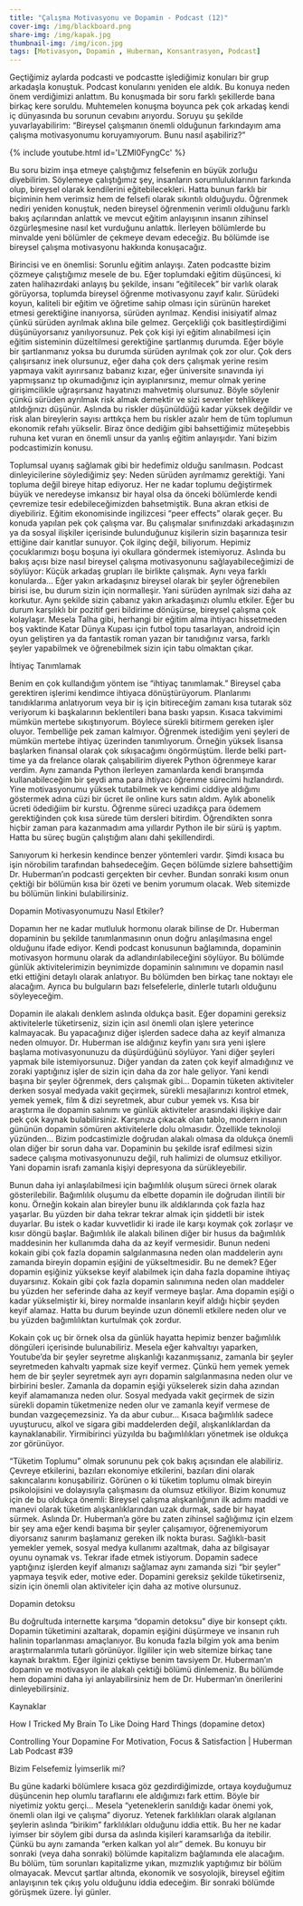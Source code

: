 ```yaml
---
title: "Çalışma Motivasyonu ve Dopamin - Podcast (12)"
cover-img: /img/blackboard.png
share-img: /img/kapak.jpg
thumbnail-img: /img/icon.jpg
tags: [Motivasyon, Dopamin , Huberman, Konsantrasyon, Podcast]
---
```




Geçtiğimiz aylarda podcasti ve podcastte işlediğimiz konuları bir grup arkadaşla konuştuk. Podcast konularını yeniden ele aldık. Bu konuya neden önem verdiğimizi anlattım. Bu konuşmada bir soru farklı şekillerde bana birkaç kere soruldu. Muhtemelen konuşma boyunca pek çok arkadaş kendi iç dünyasında bu sorunun cevabını arıyordu. Soruyu şu şekilde yuvarlayabilirim: “Bireysel çalışmanın önemli olduğunun farkındayım ama çalışma motivasyonumu koruyamıyorum. Bunu nasıl aşabiliriz?” 

{% include youtube.html id='LZMl0FyngCc' %}

Bu soru bizim inşa etmeye çalıştığımız felsefenin en büyük zorluğu diyebilirim. Söylemeye çalıştığımız şey, insanların sorumluluklarının farkında olup, bireysel olarak kendilerini eğitebilecekleri. Hatta bunun farklı bir biçiminin hem verimsiz hem de felsefi olarak sıkıntılı olduğuydu. Öğrenmek nediri yeniden konuştuk, neden bireysel öğrenmenin verimli olduğunu farklı bakış açılarından anlattık ve mevcut eğitim anlayışının insanın zihinsel özgürleşmesine nasıl ket vurduğunu anlattık. İlerleyen bölümlerde bu minvalde yeni bölümler de çekmeye devam edeceğiz. Bu bölümde ise bireysel çalışma motivasyonu hakkında konuşacağız. 

Birincisi ve en önemlisi: Sorunlu eğitim anlayışı. Zaten podcastte bizim çözmeye çalıştığımız mesele de bu. Eğer toplumdaki eğitim düşüncesi, ki zaten halihazırdaki anlayış bu şekilde, insanı “eğitilecek” bir varlık olarak görüyorsa, toplumda bireysel öğrenme motivasyonu zayıf kalır. Sürüdeki koyun, kaliteli bir eğitim ve öğretime sahip olması için sürünün hareket etmesi gerektiğine inanıyorsa, sürüden ayrılmaz. Kendisi inisiyatif almaz çünkü sürüden ayrılmak aklına bile gelmez. Gerçekliği çok basitleştirdiğimi düşünüyorsanız yanılıyorsunuz. Pek çok kişi iyi eğitim alınabilmesi için eğitim sisteminin düzeltilmesi gerektiğine şartlanmış durumda. Eğer böyle bir şartlanmanız yoksa bu durumda sürüden ayrılmak çok zor olur. Çok ders çalışırsanız inek olursunuz, eğer daha çok ders çalışmak yerine resim yapmaya vakit ayırırsanız babanız kızar, eğer üniversite sınavında iyi yapmışsanız tıp okumadığınız için ayıplanırsınız, memur olmak yerine girişimcilikle uğraşırsanız hayatınızı mahvetmiş olursunuz. Böyle söylenir çünkü sürüden ayrılmak risk almak demektir ve sizi sevenler tehlikeye atıldığınızı düşünür. Aslında bu riskler düşünüldüğü kadar yüksek değildir ve risk alan bireylerin sayısı arttıkça hem bu riskler azalır hem de tüm toplumun ekonomik refahı yükselir. Biraz önce dediğim gibi bahsettiğimiz müteşebbis ruhuna ket vuran en önemli unsur da yanlış eğitim anlayışıdır. Yani bizim podcastimizin konusu. 

Toplumsal uyanış sağlamak gibi bir hedefimiz olduğu sanılmasın. Podcast dinleyicilerine söylediğimiz şey: Neden sürüden ayrılmamız gerektiği. Yani topluma değil bireye hitap ediyoruz. Her ne kadar toplumu değiştirmek büyük ve neredeyse imkansız bir hayal olsa da önceki bölümlerde kendi çevremize tesir edebileceğimizden bahsetmiştik. Buna akran etkisi de diyebiliriz. Eğitim ekonomisinde ingilizcesi “peer effects” olarak geçer. Bu konuda yapılan pek çok çalışma var. Bu çalışmalar sınıfınızdaki arkadaşınızın ya da sosyal ilişkiler içerisinde bulunduğunuz kişilerin sizin başarınıza tesir ettiğine dair kanıtlar sunuyor. Çok ilginç değil, biliyorum. Hepimiz çocuklarımızı boşu boşuna iyi okullara göndermek istemiyoruz. Aslında bu bakış açısı bize nasıl bireysel çalışma motivasyonunu sağlayabileceğimizi de söylüyor: Küçük arkadaş grupları ile birlikte çalışmak. Aynı veya farklı konularda… Eğer yakın arkadaşınız bireysel olarak bir şeyler öğrenebilen birisi ise, bu durum sizin için normalleşir. Yani sürüden ayrılmak sizi daha az korkutur. Aynı şekilde sizin çabanız yakın arkadaşınızı olumlu etkiler. Eğer bu durum karşılıklı bir pozitif geri bildirime dönüşürse, bireysel çalışma çok kolaylaşır. Mesela Talha gibi, herhangi bir eğitim alma ihtiyacı hissetmeden boş vaktinde Katar Dünya Kupası için futbol topu tasarlayan, android için oyun geliştiren ya da fantastik roman yazan bir tanıdığınız varsa, farklı şeyler yapabilmek ve öğrenebilmek sizin için tabu olmaktan çıkar.

İhtiyaç Tanımlamak

Benim en çok kullandığım yöntem ise “ihtiyaç tanımlamak.” Bireysel çaba gerektiren işlerimi kendimce ihtiyaca dönüştürüyorum. Planlarımı tanıdıklarıma anlatıyorum veya bir iş için bitireceğim zamanı kısa tutarak söz veriyorum ki başkalarının beklentileri bana baskı yapsın. Kısaca takvimimi mümkün mertebe sıkıştırıyorum. Böylece sürekli bitirmem gereken işler oluyor. Tembelliğe pek zaman kalmıyor. Öğrenmek istediğim yeni şeyleri de mümkün mertebe ihtiyaç üzerinden tanımlıyorum. Örneğin yüksek lisansa başlarken finansal olarak çok sıkışacağımı öngörmüştüm. İlerde belki part-time ya da frelance olarak çalışabilirim diyerek Python öğrenmeye karar verdim. Aynı zamanda Python ilerleyen zamanlarda kendi branşımda kullanabileceğim bir şeydi ama para ihtiyacı öğrenme sürecimi hızlandırdı. Yine motivasyonumu yüksek tutabilmek ve kendimi ciddiye aldığımı göstermek adına cüzi bir ücret ile online kurs satın aldım. Aylık abonelik ücreti ödediğiim bir kurstu. Öğrenme süreci uzadıkça para ödemem gerektiğinden çok kısa sürede tüm dersleri bitirdim. Öğrendikten sonra hiçbir zaman para kazanmadım ama yıllardır Python ile bir sürü iş yaptım. Hatta bu süreç bugün çalıştığım alanı dahi şekillendirdi. 

Sanıyorum ki herkesin kendince benzer yöntemleri vardır. Şimdi kısaca bu işin nörobilim tarafından bahsedeceğim. Geçen bölümde sizlere bahsettiğim Dr. Huberman’ın podcasti gerçekten bir cevher. Bundan sonraki kısım onun çektiği bir bölümün kısa bir özeti ve benim yorumum olacak. Web sitemizde bu bölümün linkini bulabilirsiniz. 

Dopamin Motivasyonumuzu Nasıl Etkiler?

Dopamın her ne kadar mutluluk hormonu olarak bilinse de Dr. Huberman dopaminin bu şekilde tanımlanmasının onun doğru anlaşılmasına engel olduğunu ifade ediyor. Kendi podcast konusunun bağlamında, dopaminin motivasyon hormunu olarak da adlandırılabileceğini söylüyor. Bu bölümde günlük aktivitelerimizin beynimizde dopaminin salınımını ve dopamin nasıl etki ettiğini detaylı olarak anlatıyor. Bu bölümden ben birkaç tane noktayı ele alacağım. Ayrıca bu bulguların bazı felsefelerle, dinlerle tutarlı olduğunu söyleyeceğim. 

Dopamin ile alakalı denklem aslında oldukça basit. Eğer dopamini gereksiz aktivitelerle tüketirseniz, sizin için asıl önemli olan işlere yeterince kalmayacak. Bu yapacağınız diğer işlerden sadece daha az keyif almanıza neden olmuyor. Dr. Huberman ise aldığınız keyfin yanı sıra yeni işlere başlama motivasyonunuzu da düşürdüğünü söylüyor. Yani diğer şeyleri yapmak bile istemiyorsunuz. Diğer yandan da zaten çok keyif almadığınız ve zoraki yaptığınız işler de sizin için daha da zor hale geliyor. Yani kendi başına bir şeyler öğrenmek, ders çalışmak gibi… Dopamin tüketen aktiviteler derken sosyal medyada vakit geçirmek, sürekli mesajlarınızı kontrol etmek, yemek yemek, film & dizi seyretmek, abur cubur yemek vs. Kısa bir araştırma ile dopamin salınımı ve günlük aktiviteler arasındaki ilişkiye dair pek çok kaynak bulabilirsiniz. Karşınıza çıkacak olan tablo, modern insanın gününün dopamin sömüren aktivitelerle dolu olmasıdır. Özellikle teknoloji yüzünden… Bizim podcastimizle doğrudan alakalı olmasa da oldukça önemli olan diğer bir sorun daha var. Dopaminin bu şekilde israf edilmesi sizin sadece çalışma motivasyonunuzu değil, ruh halimizi de olumsuz etkiliyor. Yani dopamin israfı zamanla kişiyi depresyona da sürükleyebilir. 

Bunun daha iyi anlaşılabilmesi için bağımlılık oluşum süreci örnek olarak gösterilebilir. Bağımlılık oluşumu da elbette dopamin ile doğrudan ilintili bir konu. Örneğin kokain alan bireyler bunu ilk aldıklarında çok fazla haz yaşarlar. Bu yüzden bir daha tekrar tekrar almak için şiddetli bir istek duyarlar. Bu istek o kadar kuvvetlidir ki irade ile karşı koymak çok zorlaşır ve kısır döngü başlar. Bağımlılık ile alakalı bilinen diğer bir husus da bağımlılık maddesinin her kullanımda daha da az keyif vermesidir. Bunun nedeni kokain gibi çok fazla dopamin salgılanmasına neden olan maddelerin aynı zamanda bireyin dopamin eşiğini de yükseltmesidir. Bu ne demek? Eğer dopamin eşiğiniz yüksekse keyif alabilmek için daha fazla dopamine ihtiyaç duyarsınız. Kokain gibi çok fazla dopamin salınımına neden olan maddeler bu yüzden her seferinde daha az keyif vermeye başlar. Ama dopamin eşiği o kadar yükselmiştir ki, birey normalde insanların keyif aldığı hiçbir şeyden keyif alamaz. Hatta bu durum beyinde uzun dönemli etkilere neden olur ve bu yüzden bağımlılıktan kurtulmak çok zordur. 

Kokain çok uç bir örnek olsa da günlük hayatta hepimiz benzer bağımlılık döngüleri içerisinde bulunabiliriz. Mesela eğer kahvaltıyı yaparken, Youtube’da bir şeyler seyretme alışkanlığı kazanmışsanız, zamanla bir şeyler seyretmeden kahvaltı yapmak size keyif vermez. Çünkü hem yemek yemek hem de bir şeyler seyretmek ayrı ayrı dopamin salgılanmasına neden olur ve birbirini besler. Zamanla da dopamin eşiği yükselerek sizin daha azından keyif alamamanıza neden olur. Sosyal medyada vakit geçirmek de sizin sürekli dopamin tüketmenize neden olur ve zamanla keyif vermese de bundan vazgeçemezsiniz. Ya da abur cubur… Kısaca bağımlılık sadece uyuşturucu, alkol ve sigara gibi maddelerden değil, alışkanlıklardan da kaynaklanabilir. Yirmibirinci yüzyılda bu bağımlılıkları yönetmek ise oldukça zor görünüyor. 

“Tüketim Toplumu” olmak sorununu pek çok bakış açısından ele alabiliriz. Çevreye etkilerini, bazıları ekonomiye etkilerini, bazıları dini olarak sakıncalarını konuşabiliriz. Görünen o ki tüketim toplumu olmak bireyin psikolojisini ve dolayısıyla çalışmasını da olumsuz etkiliyor. Bizim konumuz için de bu oldukça önemli: Bireysel çalışma alışkanlığının ilk adımı maddi ve manevi olarak tüketim alışkanlıklarından uzak durmak, sade bir hayat sürmek. Aslında Dr. Huberman’a göre bu zaten zihinsel sağlığımız için elzem bir şey ama eğer kendi başıma bir şeyler çalışamıyor, öğrenemiyorum diyorsanız sanırım başlamanız gereken ilk nokta burası. Sağlıklı-basit yemekler yemek, sosyal medya kullanımı azaltmak, daha az bilgisayar oyunu oynamak vs. Tekrar ifade etmek istiyorum. Dopamin sadece yaptığınız işlerden keyif almanızı sağlamaz aynı zamanda sizi “bir şeyler” yapmaya teşvik eder, motive eder. Dopamini gereksiz şekilde tüketirseniz, sizin için önemli olan aktiviteler için daha az motive olursunuz. 

Dopamin detoksu

Bu doğrultuda internette karşıma “dopamin detoksu” diye bir konsept çıktı. Dopamin tüketimini azaltarak, dopamin eşiğini düşürmeye ve insanın ruh halinin toparlanması amaçlanıyor. Bu konuda fazla bilgim yok ama benim araştırmalarımla tutarlı görünüyor. İlgililer için web sitemize birkaç tane kaynak bıraktım. Eğer ilginizi çektiyse benim tavsiyem Dr. Huberman’ın dopamin ve motivasyon ile alakalı çektiği bölümü dinlemeniz. Bu bölümde hem dopamini daha iyi anlayabilirsiniz hem de Dr. Huberman’ın önerilerini dinleyebilirsiniz. 

Kaynaklar

How I Tricked My Brain To Like Doing Hard Things (dopamine detox)


Controlling Your Dopamine For Motivation, Focus & Satisfaction | Huberman Lab Podcast #39

Bizim Felsefemiz İyimserlik mi?

Bu güne kadarki bölümlere kısaca göz gezdirdiğimizde, ortaya koyduğumuz düşüncenin hep olumlu taraflarını ele aldığımızı fark ettim. Böyle bir niyetimiz yoktu gerçi… Mesela “yeteneklerin sanıldığı kadar önemi yok, önemli olan ilgi ve çalışma” diyoruz. Yetenek farklılıkları olarak algılanan şeylerin aslında “birikim” farklılıkları olduğunu iddia ettik. Bu her ne kadar iyimser bir söylem gibi dursa da aslında kişileri karamsarlığa da itebilir. Çünkü bu aynı zamanda “erken kalkan yol alır” demek. Bu konuyu bir sonraki (veya daha sonraki) bölümde kapitalizm bağlamında ele alacağım. Bu bölüm, tüm sorunları kapitalizme yıkan, mızmızlık yaptığımız bir bölüm olmayacak. Mevcut şartlar altında, ekonomik ve sosyolojik, bireysel eğitim anlayışının tek çıkış yolu olduğunu iddia edeceğim. Bir sonraki bölümde görüşmek üzere. İyi günler. 
